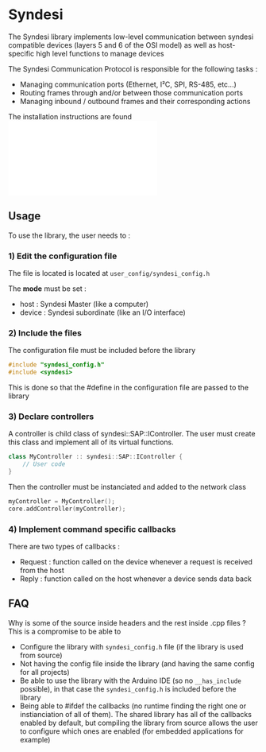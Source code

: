# Syndesi

The Syndesi library implements low-level communication between syndesi compatible devices (layers 5 and 6 of the OSI model) as well as host-specific high level functions to manage devices

The Syndesi Communication Protocol is responsible for the following tasks :

- Managing communication ports (Ethernet, I²C, SPI, RS-485, etc...)
- Routing frames through and/or between those communication ports
- Managing inbound / outbound frames and their corresponding actions


The installation instructions are found ![here](INSTALL.md)


## Usage

To use the library, the user needs to :

### 1) Edit the configuration file

The file is located is located at ``user_config/syndesi_config.h``

The **mode** must be set :

- host : Syndesi Master (like a computer)
- device : Syndesi subordinate (like an I/O interface)

### 2) Include the files

The configuration file must be included before the library

```c++
#include "syndesi_config.h"
#include <syndesi>
```

This is done so that the #define in the configuration file are passed to the library

### 3) Declare controllers

A controller is child class of syndesi::SAP::IController. The user must create this class and implement all of its virtual functions.

```c++
class MyController :: syndesi::SAP::IController {
    // User code
}
```

Then the controller must be instanciated and added to the network class

```c++
myController = MyController();
core.addController(myController);
```


### 4) Implement command specific callbacks

There are two types of callbacks :

- Request : function called on the device whenever a request is received from the host
- Reply : function called on the host whenever a device sends data back

## FAQ

Why is some of the source inside headers and the rest inside .cpp files ? This is a compromise to be able to

- Configure the library with ``syndesi_config.h`` file (if the library is used from source)
- Not having the config file inside the library (and having the same config for all projects)
- Be able to use the library with the Arduino IDE (so no ``__has_include`` possible), in that case the ``syndesi_config.h`` is included before the library
- Being able to #ifdef the callbacks (no runtime finding the right one or instianciation of all of them). The shared library has all of the callbacks enabled by default, but compiling the library from source allows the user to configure which ones are enabled (for embedded applications for example)

